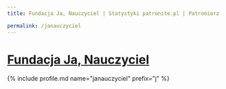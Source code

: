 ```yaml
---
title: Fundacja Ja, Nauczyciel | Statystyki patronite.pl | Patromierz

permalink: /janauczyciel
---
```


# [Fundacja Ja, Nauczyciel](https://patronite.pl/janauczyciel)

{% include profile.md name="janauczyciel" prefix="j" %}
